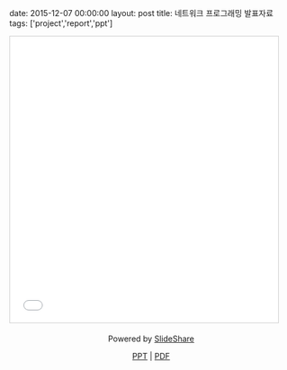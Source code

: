 date: 2015-12-07 00:00:00
layout: post
title: 네트워크 프로그래밍 발표자료
tags: ['project','report','ppt']

<a class="gitribbon" href="//github.com/jongwony/NetworkProgramming/tree/master/Hedgewars_Network_ver"></a>

<!--
<iframe src="http://www.slideshare.net/Jongwon_/slideshelf" width="490px" height="470px" frameborder="0" marginwidth="0" marginheight="0" scrolling="no" style="border:none;" allowfullscreen webkitallowfullscreen mozallowfullscreen></iframe>
-->

<iframe src="//www.slideshare.net/slideshow/embed_code/key/mE3r2Omlqu94NN" width="477" height="510" frameborder="0" marginwidth="0" marginheight="0" scrolling="no" style="border:1px solid #CCC; border-width:1px; margin-bottom:5px; max-width: 100%;" allowfullscreen> </iframe>


<div style="margin-bottom:5px; text-align:center;"><p>Powered by <a href="//www.slideshare.net/Jongwon_/network-programming-report-56830712" title="Network programming report" target="_blank">SlideShare</a></p>

<p>
<a href="//notes.jongwony.com/reveal.js/network.html">PPT</a> |
<a href="/file/Network_Programming_Report.pdf" download>PDF</a>
</p>

</div>
